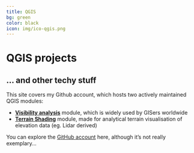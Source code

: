 ```yaml
---
title: QGIS
bg: green
color: black
icon: img/ico-qgis.png
---
```


# QGIS projects

## ... and other techy stuff

This site covers my Github account, which hosts two actively maintained QGIS modules:

 - [**Visibility analysis**](https://zoran-cuckovic.from.hr/QGIS-visibility-analysis/) module, which is widely used by GISers worldwide
 - [**Terrain Shading**](https://zoran-cuckovic.from.hr/QGIS-terrain-shading/) module, made for analytical terrain visualisation of elevation data (eg. Lidar derived)

You can explore the [GitHub account](https://github.com/zoran-cuckovic) here, although it’s not really exemplary...
